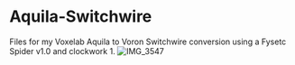 # Aquila-Switchwire
Files for my Voxelab Aquila to Voron Switchwire conversion using a Fysetc Spider v1.0 and clockwork 1.
![IMG_3547](https://user-images.githubusercontent.com/11371823/160371537-46e1b096-6ee8-466e-8961-d63a5668f73f.jpg)
